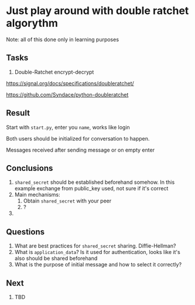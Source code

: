 # Just play around with double ratchet algorythm

Note: all of this done only in learning purposes

## Tasks

1. Double-Ratchet encrypt-decrypt

https://signal.org/docs/specifications/doubleratchet/

https://github.com/Syndace/python-doubleratchet



## Result

Start with `start.py`, enter you `name`, works like login

Both users should be initialized for conversation to happen.

Messages received after sending message or on empty enter

## Conclusions

1. `shared_secret` should be established beforehand somehow.
    In this example exchange from public_key used, not sure if it's correct
2. Main mechanisms:
   1. Obtain `shared_secret` with your peer
   2. ?
3. 

## Questions

1. What are best practices for `shared_secret` sharing. Diffie-Hellman?
2. What is `application_data`? Is it used for authentication, looks like it's also should be shared beforehand
3. What is the purpose of initial message and how to select it correctly?

## Next

1. TBD